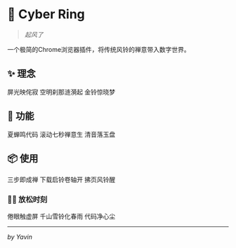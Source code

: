 # 🎐 Cyber Ring

> *起风了*

一个极简的Chrome浏览器插件，将传统风铃的禅意带入数字世界。

## ✨ 理念

屏光映侘寂
空明刹那涟漪起
金铃惊晓梦  

## 🎯 功能

夏蝉鸣代码
滚动七秒禅意生
清音落玉盘

## 📦 使用

三步即成禅
下载启铃卷轴开
拂页风铃醒

### 💆‍♀️ 放松时刻

倦眼触虚屏
千山雪铃化春雨
代码净心尘

---

*by Yavin*
